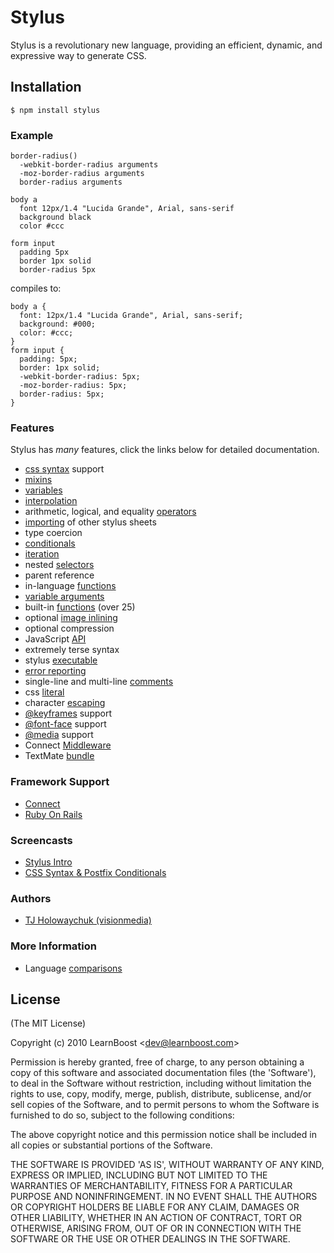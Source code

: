 
# Stylus

 Stylus is a revolutionary new language, providing an efficient, dynamic, and expressive way to generate CSS.

## Installation

    $ npm install stylus

### Example

    border-radius()
      -webkit-border-radius arguments
      -moz-border-radius arguments
      border-radius arguments

    body a
      font 12px/1.4 "Lucida Grande", Arial, sans-serif
      background black
      color #ccc

    form input
      padding 5px
      border 1px solid
      border-radius 5px

compiles to:

    body a {
      font: 12px/1.4 "Lucida Grande", Arial, sans-serif;
      background: #000;
      color: #ccc;
    }
    form input {
      padding: 5px;
      border: 1px solid;
      -webkit-border-radius: 5px;
      -moz-border-radius: 5px;
      border-radius: 5px;
    }

### Features

 Stylus has _many_ features, click the links below for detailed documentation.

  - [css syntax](stylus/blob/master/docs/css-style.md) support
  - [mixins](stylus/blob/master/docs/mixins.md)
  - [variables](stylus/blob/master/docs/variables.md)
  - [interpolation](stylus/blob/master/docs/interpolation.md)
  - arithmetic, logical, and equality [operators](stylus/blob/master/docs/operators.md)
  - [importing](stylus/blob/master/docs/import.md) of other stylus sheets
  - type coercion
  - [conditionals](stylus/blob/master/docs/conditionals.md)
  - [iteration](stylus/blob/master/docs/iteration.md)
  - nested [selectors](stylus/blob/master/docs/selectors.md)
  - parent reference
  - in-language [functions](stylus/blob/master/docs/functions.md)
  - [variable arguments](stylus/blob/master/docs/vargs.md)
  - built-in [functions](stylus/blob/master/docs/bifs.md) (over 25)
  - optional [image inlining](stylus/blob/master/docs/functions.url.md)
  - optional compression
  - JavaScript [API](stylus/blob/master/docs/js.md)
  - extremely terse syntax
  - stylus [executable](stylus/blob/master/docs/executable.md)
  - [error reporting](stylus/blob/master/docs/error-reporting.md)
  - single-line and multi-line [comments](stylus/blob/master/docs/comments.md)
  - css [literal](stylus/blob/master/docs/literal.md)
  - character [escaping](stylus/blob/master/docs/escape.md)
  - [@keyframes](stylus/blob/master/docs/keyframes.md) support
  - [@font-face](stylus/blob/master/docs/font-face.md) support
  - [@media](stylus/blob/master/docs/media.md) support
  - Connect [Middleware](stylus/blob/master/docs/middleware.md)
  - TextMate [bundle](stylus/blob/master/docs/textmates.md)

### Framework Support

   - [Connect](stylus/blob/master/docs/middleware.md)
   - [Ruby On Rails](https://github.com/lucasmazza/stylus_rails)

### Screencasts

  - [Stylus Intro](http://screenr.com/bNY)
  - [CSS Syntax & Postfix Conditionals](http://screenr.com/A8v)

### Authors

  - [TJ Holowaychuk (visionmedia)](http://github.com/visionmedia)

### More Information

  - Language [comparisons](stylus/blob/master/docs/compare.md)

## License 

(The MIT License)

Copyright (c) 2010 LearnBoost &lt;dev@learnboost.com&gt;

Permission is hereby granted, free of charge, to any person obtaining
a copy of this software and associated documentation files (the
'Software'), to deal in the Software without restriction, including
without limitation the rights to use, copy, modify, merge, publish,
distribute, sublicense, and/or sell copies of the Software, and to
permit persons to whom the Software is furnished to do so, subject to
the following conditions:

The above copyright notice and this permission notice shall be
included in all copies or substantial portions of the Software.

THE SOFTWARE IS PROVIDED 'AS IS', WITHOUT WARRANTY OF ANY KIND,
EXPRESS OR IMPLIED, INCLUDING BUT NOT LIMITED TO THE WARRANTIES OF
MERCHANTABILITY, FITNESS FOR A PARTICULAR PURPOSE AND NONINFRINGEMENT.
IN NO EVENT SHALL THE AUTHORS OR COPYRIGHT HOLDERS BE LIABLE FOR ANY
CLAIM, DAMAGES OR OTHER LIABILITY, WHETHER IN AN ACTION OF CONTRACT,
TORT OR OTHERWISE, ARISING FROM, OUT OF OR IN CONNECTION WITH THE
SOFTWARE OR THE USE OR OTHER DEALINGS IN THE SOFTWARE.